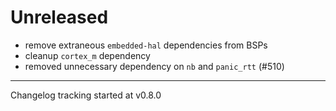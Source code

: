 # Unreleased

- remove extraneous `embedded-hal` dependencies from BSPs
- cleanup `cortex_m` dependency
- removed unnecessary dependency on `nb` and `panic_rtt` (#510)

---

Changelog tracking started at v0.8.0
